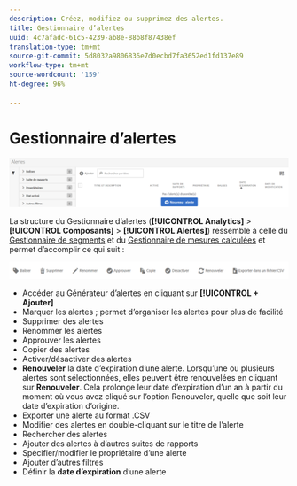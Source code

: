 ```yaml
---
description: Créez, modifiez ou supprimez des alertes.
title: Gestionnaire d’alertes
uuid: 4c7afadc-61c5-4239-ab8e-88b8f87438ef
translation-type: tm+mt
source-git-commit: 5d8032a9806836e7d0ecbd7fa3652ed1fd137e89
workflow-type: tm+mt
source-wordcount: '159'
ht-degree: 96%

---
```



# Gestionnaire d’alertes

![](assets/alert-manager.png)

La structure du Gestionnaire d’alertes (**[!UICONTROL Analytics]** > **[!UICONTROL Composants]** > **[!UICONTROL Alertes]**) ressemble à celle du [Gestionnaire de segments](https://docs.adobe.com/content/help/fr-FR/analytics/components/segmentation/segmentation-workflow/seg-manage.html) et du [Gestionnaire de mesures calculées](https://docs.adobe.com/content/help/fr-FR/analytics/components/calculated-metrics/calcmetric-workflow/cm-manager.html) et permet d’accomplir ce qui suit :

![](assets/alert-manager-tasks.png)

* Accéder au Générateur d’alertes en cliquant sur **[!UICONTROL + Ajouter]**
* Marquer les alertes ; permet d’organiser les alertes pour plus de facilité
* Supprimer des alertes
* Renommer les alertes
* Approuver les alertes
* Copier des alertes
* Activer/désactiver des alertes
* **Renouveler** la date d’expiration d’une alerte. Lorsqu’une ou plusieurs alertes sont sélectionnées, elles peuvent être renouvelées en cliquant sur **Renouveler**. Cela prolonge leur date d’expiration d’un an à partir du moment où vous avez cliqué sur l’option Renouveler, quelle que soit leur date d’expiration d’origine.
* Exporter une alerte au format .CSV
* Modifier des alertes en double-cliquant sur le titre de l’alerte
* Rechercher des alertes
* Ajouter des alertes à d’autres suites de rapports
* Spécifier/modifier le propriétaire d’une alerte
* Ajouter d’autres filtres
* Définir la **date d’expiration** d’une alerte

